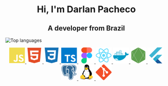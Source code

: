 <div align="center">

# Hi, I'm Darlan Pacheco

## A developer from Brazil

</div>

![Top languages](https://github-readme-stats-git-masterrstaa-rickstaa.vercel.app/api/top-langs/?username=darlanpacheco&layout=compact&langs_count=10&theme=tokyonight)

<div align="center">
  <a href="https://developer.mozilla.org/en-US/docs/Web/javascript">
    <img height="50px" src="./svgs/javascript.svg" alt="JavaScript"/>
  </a>
  <a href="https://developer.mozilla.org/en-US/docs/Web/HTML">
    <img height="50px" src="./svgs/html5.svg" alt="HTML5"/>
  </a>
  <a href="https://developer.mozilla.org/en-US/docs/Web/CSS">
    <img height="50px" src="./svgs/css3.svg" alt="CSS3"/>
  </a>
  <a href="https://www.typescriptlang.org/">
    <img height="50px" src="./svgs/typescript.svg" alt="TypeScript"/>
  </a>
  <a href="https://www.figma.com/">
    <img height="50px" src="./svgs/figma.svg" alt="Figma"/>
  </a>
  <a href="https://react.dev/">
    <img height="50px" src="./svgs/react.svg" alt="React"/>
  </a>
  <a href="https://www.docker.com/">
    <img height="50px" src="./svgs/docker.svg" alt="Docker"/>
  </a>
  <a href="https://nodejs.org/en">
    <img height="50px" src="./svgs/nodejs.svg" alt="Node.js"/>
  </a>
  <a href="https://flutter.dev/">
    <img height="50px" src="./svgs/flutter.svg" alt="Flutter"/>
  </a>
  <a href="https://www.postgresql.org/">
    <img height="50px" src="./svgs/postgresql.svg" alt="PostgreSQL"/>
  </a>
  <a href="https://en.wikipedia.org/wiki/Linux">
    <img height="50px" src="./svgs/linux.svg" alt="Linux"/>
  </a>
  <a href="https://git-scm.com/">
    <img height="50px" src="./svgs/git.svg" alt="Git"/>
  </a>
</div>
